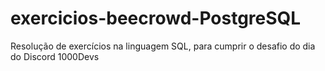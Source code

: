 # exercicios-beecrowd-PostgreSQL
Resolução de exercícios na linguagem SQL, para cumprir o desafio do dia do Discord 1000Devs
